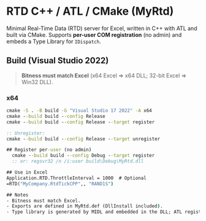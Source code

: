 # RTD C++ / ATL / CMake (MyRtd)

Minimal Real-Time Data (RTD) server for Excel, written in C++ with ATL and built via CMake. Supports **per-user COM registration** (no admin) and embeds a Type Library for `IDispatch`.

## Build (Visual Studio 2022)

> **Bitness must match Excel** (x64 Excel ⇒ x64 DLL; 32-bit Excel ⇒ Win32 DLL).

### x64
```bat
cmake -S . -B build -G "Visual Studio 17 2022" -A x64
cmake --build build --config Release
cmake --build build --config Release --target register

:: Unregister:
cmake --build build --config Release --target unregister

## Register per-user (no admin)
  cmake --build build --config Debug --target register
  :: or: regsvr32 /n /i:user build\Debug\MyRtd.dll

## Use in Excel
Application.RTD.ThrottleInterval = 1000  # Optional 
=RTD("MyCompany.RtdTickCPP",, "RAND1S")

## Notes
- Bitness must match Excel.
- Exports are defined in MyRtd.def (DllInstall included).
- Type library is generated by MIDL and embedded in the DLL; ATL registers it automatically.
